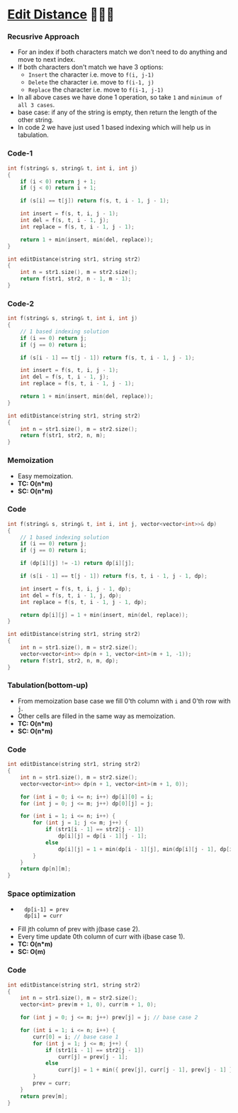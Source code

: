 # [Edit Distance](https://www.codingninjas.com/codestudio/problems/edit-distance_630420?source=youtube&campaign=striver_dp_videos&utm_source=youtube&utm_medium=affiliate&utm_campaign=striver_dp_videos&leftPanelTab=0) 🌟🌟🌟

### Recusrive Approach

-   For an index if both characters match we don't need to do anything and move to next index.
-   If both characters don't match we have 3 options:
    -   `Insert` the character i.e. move to `f(i, j-1)`
    -   `Delete` the character i.e. move to `f(i-1, j)`
    -   `Replace` the character i.e. move to `f(i-1, j-1)`
-   In all above cases we have done 1 operation, so take `1` and `minimum of all 3 cases`.
-   base case: if any of the string is empty, then return the length of the other string.
-   In code 2 we have just used 1 based indexing which will help us in tabulation.

### Code-1

```cpp
int f(string& s, string& t, int i, int j)
{
    if (i < 0) return j + 1;
    if (j < 0) return i + 1;

    if (s[i] == t[j]) return f(s, t, i - 1, j - 1);

    int insert = f(s, t, i, j - 1);
    int del = f(s, t, i - 1, j);
    int replace = f(s, t, i - 1, j - 1);

    return 1 + min(insert, min(del, replace));
}

int editDistance(string str1, string str2)
{
    int n = str1.size(), m = str2.size();
    return f(str1, str2, n - 1, m - 1);
}
```

### Code-2

```cpp
int f(string& s, string& t, int i, int j)
{
    // 1 based indexing solution
    if (i == 0) return j;
    if (j == 0) return i;

    if (s[i - 1] == t[j - 1]) return f(s, t, i - 1, j - 1);

    int insert = f(s, t, i, j - 1);
    int del = f(s, t, i - 1, j);
    int replace = f(s, t, i - 1, j - 1);

    return 1 + min(insert, min(del, replace));
}

int editDistance(string str1, string str2)
{
    int n = str1.size(), m = str2.size();
    return f(str1, str2, n, m);
}
```

### Memoization

-   Easy memoization.
-   **TC: O(n\*m)**
-   **SC: O(n\*m)**

### Code

```cpp
int f(string& s, string& t, int i, int j, vector<vector<int>>& dp)
{
    // 1 based indexing solution
    if (i == 0) return j;
    if (j == 0) return i;

    if (dp[i][j] != -1) return dp[i][j];

    if (s[i - 1] == t[j - 1]) return f(s, t, i - 1, j - 1, dp);

    int insert = f(s, t, i, j - 1, dp);
    int del = f(s, t, i - 1, j, dp);
    int replace = f(s, t, i - 1, j - 1, dp);

    return dp[i][j] = 1 + min(insert, min(del, replace));
}

int editDistance(string str1, string str2)
{
    int n = str1.size(), m = str2.size();
    vector<vector<int>> dp(n + 1, vector<int>(m + 1, -1));
    return f(str1, str2, n, m, dp);
}
```

### Tabulation(bottom-up)

-   From memoization base case we fill 0'th column with `i` and 0'th row with `j`.
-   Other cells are filled in the same way as memoization.
-   **TC: O(n\*m)**
-   **SC: O(n\*m)**

### Code

```cpp
int editDistance(string str1, string str2)
{
    int n = str1.size(), m = str2.size();
    vector<vector<int>> dp(n + 1, vector<int>(m + 1, 0));

    for (int i = 0; i <= n; i++) dp[i][0] = i;
    for (int j = 0; j <= m; j++) dp[0][j] = j;

    for (int i = 1; i <= n; i++) {
        for (int j = 1; j <= m; j++) {
            if (str1[i - 1] == str2[j - 1])
                dp[i][j] = dp[i - 1][j - 1];
            else
                dp[i][j] = 1 + min(dp[i - 1][j], min(dp[i][j - 1], dp[i - 1][j - 1]));
        }
    }
    return dp[n][m];
}
```

### Space optimization

-   ```
      dp[i-1] = prev
      dp[i] = curr
    ```
-   Fill jth column of prev with j(base case 2).
-   Every time update 0th column of curr with i(base case 1).
-   **TC: O(n\*m)**
-   **SC: O(m)**

### Code

```cpp
int editDistance(string str1, string str2)
{
    int n = str1.size(), m = str2.size();
    vector<int> prev(m + 1, 0), curr(m + 1, 0);

    for (int j = 0; j <= m; j++) prev[j] = j; // base case 2

    for (int i = 1; i <= n; i++) {
        curr[0] = i; // base case 1
        for (int j = 1; j <= m; j++) {
            if (str1[i - 1] == str2[j - 1])
                curr[j] = prev[j - 1];
            else
                curr[j] = 1 + min({ prev[j], curr[j - 1], prev[j - 1] });
        }
        prev = curr;
    }
    return prev[m];
}
```
